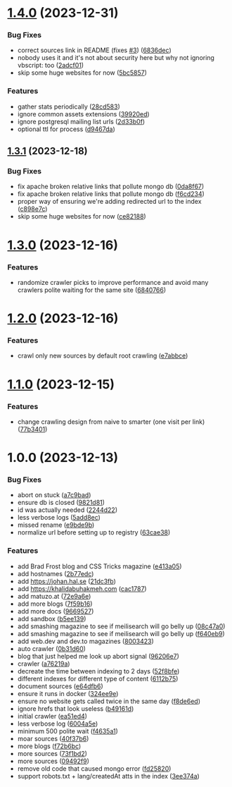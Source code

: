 # [1.4.0](https://github.com/Kukei-eu/spider/compare/v1.3.1...v1.4.0) (2023-12-31)


### Bug Fixes

* correct sources link in README (fixes [#3](https://github.com/Kukei-eu/spider/issues/3)) ([6836dec](https://github.com/Kukei-eu/spider/commit/6836decc9a2a751a4c2683a745f7aa7d14cbc9b5))
* nobody uses it and it's not about security here but why not ignoring vbscript: too ([2adcf01](https://github.com/Kukei-eu/spider/commit/2adcf01fd6f4316f2bd4a667779cd7737a441ccd))
* skip some huge websites for now ([5bc5857](https://github.com/Kukei-eu/spider/commit/5bc58573a1fcaaf59c79268976d820bd11bc0685))


### Features

* gather stats periodically ([28cd583](https://github.com/Kukei-eu/spider/commit/28cd583592d9caa3ce0f7808ecbe37133f6ce208))
* ignore common assets extensions ([39920ed](https://github.com/Kukei-eu/spider/commit/39920edaccecfc3620aa0c397956ad2eaab78742))
* ignore postgresql mailing list urls ([2d33b0f](https://github.com/Kukei-eu/spider/commit/2d33b0f66069276fad497fba89c64207c42e8ba2))
* optional ttl for process ([d9467da](https://github.com/Kukei-eu/spider/commit/d9467da6e6e0b9dcc76595538d9864b45a4e89f5))

## [1.3.1](https://github.com/Kukei-eu/spider/compare/v1.3.0...v1.3.1) (2023-12-18)


### Bug Fixes

* fix apache broken relative links that pollute mongo db ([0da8f67](https://github.com/Kukei-eu/spider/commit/0da8f671e7ba597bed8493e066f55eb624d0d55f))
* fix apache broken relative links that pollute mongo db ([f6cd234](https://github.com/Kukei-eu/spider/commit/f6cd2340775ed02502e833aad4e16e402ed50d74))
* proper way of ensuring we're adding redirected url to the index ([c898e7c](https://github.com/Kukei-eu/spider/commit/c898e7c3f82635fe9efdd58d92e680927a3d3df4))
* skip some huge websites for now ([ce82188](https://github.com/Kukei-eu/spider/commit/ce82188cb4f740486912022bc498dc083dfea0f5))

# [1.3.0](https://github.com/Kukei-eu/spider/compare/v1.2.0...v1.3.0) (2023-12-16)


### Features

* randomize crawler picks to improve performance and avoid many crawlers polite waiting for the same site ([6840766](https://github.com/Kukei-eu/spider/commit/6840766c7690644a3fa43bd39de55bf92e34a81c))

# [1.2.0](https://github.com/Kukei-eu/spider/compare/v1.1.0...v1.2.0) (2023-12-16)


### Features

* crawl only new sources by default root crawling ([e7abbce](https://github.com/Kukei-eu/spider/commit/e7abbce9a6f5bb699a15fdb5fe2eeadbfbaf402b))

# [1.1.0](https://github.com/Kukei-eu/spider/compare/v1.0.0...v1.1.0) (2023-12-15)


### Features

* change crawling design from naive to smarter (one visit per link) ([77b3401](https://github.com/Kukei-eu/spider/commit/77b3401f8b76449f0d7c127da55d3def9fefb41d))

# 1.0.0 (2023-12-13)


### Bug Fixes

* abort on stuck ([a7c9bad](https://github.com/Kukei-eu/spider/commit/a7c9bad80c6fcaef14dfe4456890dc2b1f063e64))
* ensure db is closed ([9821d81](https://github.com/Kukei-eu/spider/commit/9821d81f9ac4004fd03d5c59ab22d41d461874e1))
* id was actually needed ([2244d22](https://github.com/Kukei-eu/spider/commit/2244d22dc0250977bac034a07cd545eb917fd2ec))
* less verbose logs ([5add8ec](https://github.com/Kukei-eu/spider/commit/5add8ec73359a2a8cb52c97829d08306728af670))
* missed rename ([e9bde9b](https://github.com/Kukei-eu/spider/commit/e9bde9b122a39b0fcb9a66569808fc136c79231f))
* normalize url before setting up to registry ([63cae38](https://github.com/Kukei-eu/spider/commit/63cae38d11f263e300f7629c0dc48ed98ecbb40e))


### Features

* add Brad Frost blog and CSS Tricks magazine ([e413a05](https://github.com/Kukei-eu/spider/commit/e413a051ff850063291879ed2f997ab9b3622616))
* add hostnames ([2b77edc](https://github.com/Kukei-eu/spider/commit/2b77edcd183dc23462f00923233f20926e16f777))
* add https://johan.hal.se ([21dc3fb](https://github.com/Kukei-eu/spider/commit/21dc3fb0618868ead740ca3c09f4d9585e87893f))
* add https://khalidabuhakmeh.com ([cac1787](https://github.com/Kukei-eu/spider/commit/cac1787ff30a999169919d8a7fd799d6c990a374))
* add matuzo.at ([72e9a6e](https://github.com/Kukei-eu/spider/commit/72e9a6e66728bddae0fafd0466779006e6bd565f))
* add more blogs ([7f59b16](https://github.com/Kukei-eu/spider/commit/7f59b166c0aa37984464057d351d26face140b2d))
* add more docs ([9669527](https://github.com/Kukei-eu/spider/commit/9669527b6551791c7ed17912d24c7264c0c05b2a))
* add sandbox ([b5ee139](https://github.com/Kukei-eu/spider/commit/b5ee139a5dcf3acbce42ab57516b9492c56fd96b))
* add smashing magazine to see if meilisearch will go belly up ([08c47a0](https://github.com/Kukei-eu/spider/commit/08c47a06cf47a71043fa9cc01dee1990a7f5a38b))
* add smashing magazine to see if meilisearch will go belly up ([f640eb9](https://github.com/Kukei-eu/spider/commit/f640eb937d877f941bcc3298d46ce57a727c580d))
* add web.dev and dev.to magazines ([8003423](https://github.com/Kukei-eu/spider/commit/8003423759a53cdd5a85cc9685f83e3d77509ddc))
* auto crawler ([0b31d60](https://github.com/Kukei-eu/spider/commit/0b31d601fdede37aeb45ea357f1d8c0f929593a0))
* blog that just helped me look up abort signal ([96206e7](https://github.com/Kukei-eu/spider/commit/96206e74bc0aec71c23bc771b4db4dfee6203b8e))
* crawler ([a76219a](https://github.com/Kukei-eu/spider/commit/a76219a98220e983d3c071d210c3551c95230a9a))
* decreate the time between indexing to 2 days ([52f8bfe](https://github.com/Kukei-eu/spider/commit/52f8bfe4f337ead2914420e9423c3fc7eaa6e7d9))
* different indexes for different type of content ([6112b75](https://github.com/Kukei-eu/spider/commit/6112b751e294d349c2942aaafa6be222abc57568))
* document sources ([e64dfb6](https://github.com/Kukei-eu/spider/commit/e64dfb62c621513953b66c24ee438498df705768))
* ensure it runs in docker ([324ee9e](https://github.com/Kukei-eu/spider/commit/324ee9ec56c31a1245f6334364c2968733da9ca4))
* ensure no website gets called twice in the same day ([f8de6ed](https://github.com/Kukei-eu/spider/commit/f8de6ed299f57ac9e7b252d59eca2e84dcf102d7))
* ignore hrefs that look useless ([b49161d](https://github.com/Kukei-eu/spider/commit/b49161deb642129ba021959e60fcf5b81c8e7b5a))
* initial crawler ([ea51ed4](https://github.com/Kukei-eu/spider/commit/ea51ed4245e587607a5df7aaf46109fee281c6c3))
* less verbose log ([6004a5e](https://github.com/Kukei-eu/spider/commit/6004a5e193f3a38f64d150cb006894ca55ba5eb7))
* minimum 500 polite wait ([f4635a1](https://github.com/Kukei-eu/spider/commit/f4635a19a6ec12acbe35ffcd50d308f3ab4ff5cd))
* moar sources ([40f37b6](https://github.com/Kukei-eu/spider/commit/40f37b6ab1154c639b88f126ff4edf4268abbd4a))
* more blogs ([f72b6bc](https://github.com/Kukei-eu/spider/commit/f72b6bc2f3ba475685b72c33cf06b45b167436ef))
* more sources ([73f1bd2](https://github.com/Kukei-eu/spider/commit/73f1bd2228b83fd8d40ee16d75b4126bcd440bed))
* more sources ([09492f9](https://github.com/Kukei-eu/spider/commit/09492f966c935179f4b0be0eb21855b757315691))
* remove old code that caused mongo error ([fd25820](https://github.com/Kukei-eu/spider/commit/fd25820180753feee3d7804bf9fd428bdfe59260))
* support robots.txt + lang/createdAt atts in the index ([3ee374a](https://github.com/Kukei-eu/spider/commit/3ee374abb41a52e09c6aa7f7495582b9c4cf6945))
